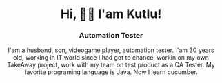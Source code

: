 <h1 align="center">Hi, 👋🏼 I'am Kutlu!</h1>

<h3 align="center">Automation Tester</h3>

<p align="center">I'am a husband, son, videogame player, automation tester. I'am 30 years old, working in IT world since I had got to chance, workin on my own TakeAway project, work with my team on test product as a QA Tester. My favorite programing language is Java. Now I learn cucumber.</p>
